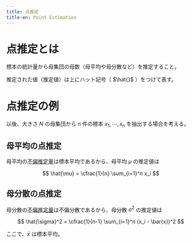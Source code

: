 ```yaml
---
title: 点推定
title-en: Point Estimation
---
```


# 点推定とは

標本の統計量から母集団の母数（母平均や母分散など）を推定すること。

推定された値（推定値）は上にハット記号（ $\hat{}$ ）をつけて表す。

# 点推定の例

以後、大きさ $N$ の母集団から $n$ 件の標本 $x_1, \cdots, x_n$ を抽出する場合を考える。

## 母平均の点推定

母平均の[不偏推定量](unbiased-estimator.md)は標本平均であるから、母平均 $\mu$ の推定値は

$$
\hat{\mu} = \cfrac{1}{n} \sum_{i=1}^n x_i
$$

## 母分散の点推定

母分散の[不偏推定量](unbiased-estimator.md)は不偏分散であるから、母分散 $\sigma^2$ の推定値は

$$
\hat{\sigma}^2 = \cfrac{1}{n-1} \sum_{i=1}^n (x_i - \bar{x})^2
$$

ここで、$\bar{x}$ は標本平均。

